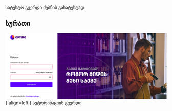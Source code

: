 სატესტო გვერდი ძებნის გასატესტად

## სურათი
![Placeholder](images/login.png){ align=left } ავტორიზაციის გვერდი